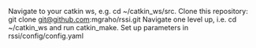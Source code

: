 
Navigate to your catkin ws, e.g. cd ~/catkin_ws/src.
Clone this repository: git clone git@github.com:mgraho/rssi.git
Navigate one level up, i.e. cd ~/catkin_ws and run catkin_make.
Set up parameters in rssi/config/config.yaml
